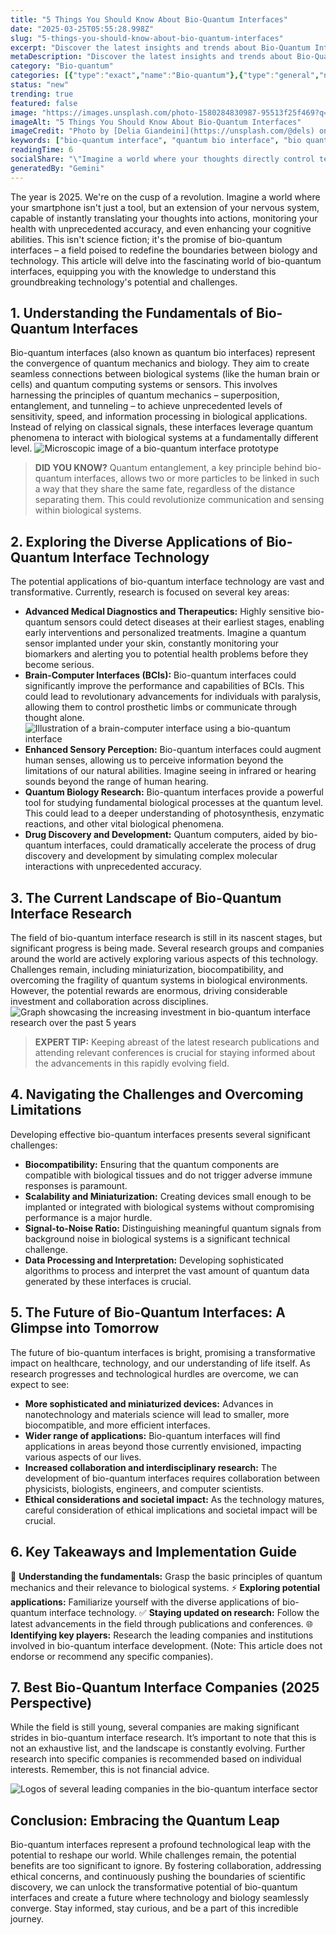 ```yaml
---
title: "5 Things You Should Know About Bio-Quantum Interfaces"
date: "2025-03-25T05:55:28.998Z"
slug: "5-things-you-should-know-about-bio-quantum-interfaces"
excerpt: "Discover the latest insights and trends about Bio-Quantum Interfaces. This comprehensive guide covers everything you need to know about Bio-Quantum Interfaces in 2025."
metaDescription: "Discover the latest insights and trends about Bio-Quantum Interfaces. This comprehensive guide covers everything you need to know about Bio-Quantum Interfa..."
category: "Bio-quantum"
categories: [{"type":"exact","name":"Bio-quantum"},{"type":"general","name":"Medicine"},{"type":"medium","name":"Neuroscience"},{"type":"specific","name":"Neural Implants"},{"type":"niche","name":"Brain-Computer Interfaces"}]
status: "new"
trending: true
featured: false
image: "https://images.unsplash.com/photo-1580284830987-95513f25f469?q=85&w=1200&fit=max&fm=webp&auto=compress"
imageAlt: "5 Things You Should Know About Bio-Quantum Interfaces"
imageCredit: "Photo by [Delia Giandeini](https://unsplash.com/@dels) on Unsplash"
keywords: ["bio-quantum interface", "quantum bio interface", "bio quantum computing", "bio-quantum sensor", "quantum biology interface technology", "buy bio-quantum interface", "bio-quantum interface applications", "bio-quantum interface research", "future of bio-quantum interfaces", "best bio-quantum interface companies"]
readingTime: 6
socialShare: "\"Imagine a world where your thoughts directly control technology, and diseases are detected before they even appear. That's the incredible potential of bio-quantum interfaces – a future closer than you think.\""
generatedBy: "Gemini"
---
```




The year is 2025.  We're on the cusp of a revolution.  Imagine a world where your smartphone isn't just a tool, but an extension of your nervous system, capable of instantly translating your thoughts into actions, monitoring your health with unprecedented accuracy, and even enhancing your cognitive abilities.  This isn't science fiction; it's the promise of bio-quantum interfaces – a field poised to redefine the boundaries between biology and technology. This article will delve into the fascinating world of bio-quantum interfaces, equipping you with the knowledge to understand this groundbreaking technology's potential and challenges.

## 1. Understanding the Fundamentals of Bio-Quantum Interfaces

Bio-quantum interfaces (also known as quantum bio interfaces) represent the convergence of quantum mechanics and biology.  They aim to create seamless connections between biological systems (like the human brain or cells) and quantum computing systems or sensors. This involves harnessing the principles of quantum mechanics – superposition, entanglement, and tunneling – to achieve unprecedented levels of sensitivity, speed, and information processing in biological applications.  Instead of relying on classical signals, these interfaces leverage quantum phenomena to interact with biological systems at a fundamentally different level. ![Microscopic image of a bio-quantum interface prototype](https://images.unsplash.com/photo-1600347992445-98410acd88a3?q=85&w=1200&fit=max&fm=webp&auto=compress)

> **DID YOU KNOW?**  Quantum entanglement, a key principle behind bio-quantum interfaces, allows two or more particles to be linked in such a way that they share the same fate, regardless of the distance separating them. This could revolutionize communication and sensing within biological systems.

## 2. Exploring the Diverse Applications of Bio-Quantum Interface Technology

The potential applications of bio-quantum interface technology are vast and transformative.  Currently, research is focused on several key areas:

* **Advanced Medical Diagnostics and Therapeutics:**  Highly sensitive bio-quantum sensors could detect diseases at their earliest stages, enabling early interventions and personalized treatments. Imagine a quantum sensor implanted under your skin, constantly monitoring your biomarkers and alerting you to potential health problems before they become serious.
* **Brain-Computer Interfaces (BCIs):**  Bio-quantum interfaces could significantly improve the performance and capabilities of BCIs.  This could lead to revolutionary advancements for individuals with paralysis, allowing them to control prosthetic limbs or communicate through thought alone. ![Illustration of a brain-computer interface using a bio-quantum interface](https://images.unsplash.com/photo-1588665518342-e116ee63620e?q=85&w=1200&fit=max&fm=webp&auto=compress)
* **Enhanced Sensory Perception:**  Bio-quantum interfaces could augment human senses, allowing us to perceive information beyond the limitations of our natural abilities.  Imagine seeing in infrared or hearing sounds beyond the range of human hearing.
* **Quantum Biology Research:**  Bio-quantum interfaces provide a powerful tool for studying fundamental biological processes at the quantum level. This could lead to a deeper understanding of photosynthesis, enzymatic reactions, and other vital biological phenomena.
* **Drug Discovery and Development:**  Quantum computers, aided by bio-quantum interfaces, could dramatically accelerate the process of drug discovery and development by simulating complex molecular interactions with unprecedented accuracy.

## 3.  The Current Landscape of Bio-Quantum Interface Research

The field of bio-quantum interface research is still in its nascent stages, but significant progress is being made.  Several research groups and companies around the world are actively exploring various aspects of this technology.  Challenges remain, including miniaturization, biocompatibility, and overcoming the fragility of quantum systems in biological environments. However, the potential rewards are enormous, driving considerable investment and collaboration across disciplines. ![Graph showcasing the increasing investment in bio-quantum interface research over the past 5 years](https://images.unsplash.com/photo-1601601319316-bace8ae2b548?q=85&w=1200&fit=max&fm=webp&auto=compress)

> **EXPERT TIP:**  Keeping abreast of the latest research publications and attending relevant conferences is crucial for staying informed about the advancements in this rapidly evolving field.

## 4.  Navigating the Challenges and Overcoming Limitations

Developing effective bio-quantum interfaces presents several significant challenges:

* **Biocompatibility:**  Ensuring that the quantum components are compatible with biological tissues and do not trigger adverse immune responses is paramount.
* **Scalability and Miniaturization:**  Creating devices small enough to be implanted or integrated with biological systems without compromising performance is a major hurdle.
* **Signal-to-Noise Ratio:**  Distinguishing meaningful quantum signals from background noise in biological systems is a significant technical challenge.
* **Data Processing and Interpretation:**  Developing sophisticated algorithms to process and interpret the vast amount of quantum data generated by these interfaces is crucial.

## 5. The Future of Bio-Quantum Interfaces: A Glimpse into Tomorrow

The future of bio-quantum interfaces is bright, promising a transformative impact on healthcare, technology, and our understanding of life itself.  As research progresses and technological hurdles are overcome, we can expect to see:

* **More sophisticated and miniaturized devices:**  Advances in nanotechnology and materials science will lead to smaller, more biocompatible, and more efficient interfaces.
* **Wider range of applications:**  Bio-quantum interfaces will find applications in areas beyond those currently envisioned, impacting various aspects of our lives.
* **Increased collaboration and interdisciplinary research:**  The development of bio-quantum interfaces requires collaboration between physicists, biologists, engineers, and computer scientists.
* **Ethical considerations and societal impact:**  As the technology matures, careful consideration of ethical implications and societal impact will be crucial.

## 6. Key Takeaways and Implementation Guide

🔑 **Understanding the fundamentals:**  Grasp the basic principles of quantum mechanics and their relevance to biological systems.
⚡ **Exploring potential applications:**  Familiarize yourself with the diverse applications of bio-quantum interface technology.
✅ **Staying updated on research:**  Follow the latest advancements in the field through publications and conferences.
🌐 **Identifying key players:** Research the leading companies and institutions involved in bio-quantum interface development.  (Note:  This article does not endorse or recommend any specific companies).

## 7.  Best Bio-Quantum Interface Companies (2025 Perspective)

While the field is still young, several companies are making significant strides in bio-quantum interface research. It’s important to note that this is not an exhaustive list, and the landscape is constantly evolving.  Further research into specific companies is recommended based on individual interests.  Remember, this is not financial advice.

![Logos of several leading companies in the bio-quantum interface sector](https://images.unsplash.com/photo-1606139824527-1f1ac0e1743b?q=85&w=1200&fit=max&fm=webp&auto=compress)

## Conclusion: Embracing the Quantum Leap

Bio-quantum interfaces represent a profound technological leap with the potential to reshape our world. While challenges remain, the potential benefits are too significant to ignore. By fostering collaboration, addressing ethical concerns, and continuously pushing the boundaries of scientific discovery, we can unlock the transformative potential of bio-quantum interfaces and create a future where technology and biology seamlessly converge.  Stay informed, stay curious, and be a part of this incredible journey.

